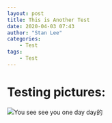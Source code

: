 ```yaml
---
layout: post
title: This is Another Test
date: 2020-04-03 07:43
author: "Stan Lee"
categories:
    - Test 
tags:
	- Test
---
```

# Testing pictures:
![You see see you one day day的](https://tva1.sinaimg.cn/large/00831rSTgy1gdgu19wx5tj30jo0oudhc.jpg)

